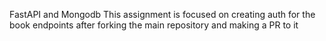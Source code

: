 FastAPI and Mongodb
This assignment is focused on creating auth for the book endpoints after forking the main repository and making a PR to it